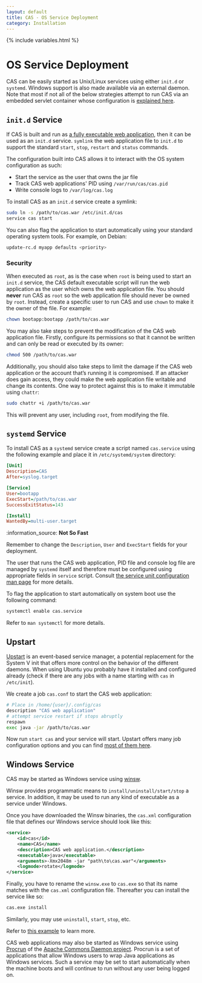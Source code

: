 ```yaml
---
layout: default
title: CAS - OS Service Deployment
category: Installation
---
```

{% include variables.html %}

# OS Service Deployment

CAS can be easily started as Unix/Linux services using either `init.d` or `systemd`. Windows support is also made available 
via an external daemon. Note that most if not all of the below strategies attempt to run CAS via an embedded
servlet container whose configuration is [explained here](Configuring-Servlet-Container.html#embedded).

## `init.d` Service

If CAS is built and run as [a fully executable web application](Configuring-Servlet-Container.html), 
then it can be used as an `init.d` service. `symlink` the web application file to `init.d` 
to support the standard `start`, `stop`, `restart` and `status` commands.

The configuration built into CAS allows it to interact with the OS system configuration as such:

- Start the service as the user that owns the jar file
- Track CAS web applications' PID using `/var/run/cas/cas.pid`
- Write console logs to `/var/log/cas.log`

To install CAS as an `init.d` service create a symlink:

```bash
sudo ln -s /path/to/cas.war /etc/init.d/cas
service cas start
```

You can also flag the application to start automatically using your standard operating system tools. For example, on Debian:

```bash
update-rc.d myapp defaults <priority>
```

### Security

When executed as `root`, as is the case when `root` is being used to start an `init.d` service, the CAS default 
executable script will run the web application as the user which owns the web application file. You should **never** 
run CAS as `root` so the web application file should never be owned by `root`. Instead, create a specific user to run 
CAS and use `chown` to make it the owner of the file. For example:

```bash
chown bootapp:bootapp /path/to/cas.war
```

You may also take steps to prevent the modification of the CAS web application file. Firstly, configure 
its permissions so that it cannot be written and can only be read or executed by its owner:

```bash
chmod 500 /path/to/cas.war
```

Additionally, you should also take steps to limit the damage if the CAS web application or 
the account that’s running it is compromised. If an attacker does gain access, they could make the web application 
file writable and change its contents. One way to protect against this is to make it immutable using `chattr`:

```bash
sudo chattr +i /path/to/cas.war
```

This will prevent any user, including `root`, from modifying the file.

## `systemd` Service

To install CAS as a `systemd` service create a script named `cas.service` using the following example and place it in `/etc/systemd/system` directory:

```ini
[Unit]
Description=CAS
After=syslog.target

[Service]
User=bootapp
ExecStart=/path/to/cas.war
SuccessExitStatus=143

[Install]
WantedBy=multi-user.target
```

<div class="alert alert-info">:information_source: <strong>Not So Fast</strong><p>Remember to change the <code>Description</code>, <code>User</code> and <code>ExecStart</code> fields for your deployment.</p></div>

The user that runs the CAS web application, PID file and console log file are managed by `systemd` itself and therefore must be configured using appropriate fields in `service` script. Consult [the service unit configuration man page](https://www.freedesktop.org/software/systemd/man/systemd.service.html) for more details.

To flag the application to start automatically on system boot use the following command:

```bash
systemctl enable cas.service
```

Refer to `man systemctl` for more details.

## Upstart

[Upstart](https://upstart.ubuntu.com/) is an event-based service manager, a potential replacement for the System V init that offers more control on the behavior of the 
different daemons. When using Ubuntu you probably have it installed and configured already (check if there are any jobs with a name starting with `cas` in `/etc/init`).

We create a job `cas.conf` to start the CAS web application:

```bash
# Place in /home/{user}/.config/cas
description "CAS web application"
# attempt service restart if stops abruptly
respawn
exec java -jar /path/to/cas.war
```

Now run `start cas` and your service will start. Upstart offers many job configuration options 
and you can find [most of them here](https://upstart.ubuntu.com/cookbook/).

## Windows Service

CAS may be started as Windows service using [winsw](https://github.com/kohsuke/winsw). 

Winsw provides programmatic means to `install/uninstall/start/stop` a service. In addition, it may be used to run any kind of executable as a service under Windows.

Once you have downloaded the Winsw binaries, the `cas.xml` configuration file that defines our Windows service should look like this:

```xml
<service>
    <id>cas</id>
    <name>CAS</name>
    <description>CAS web application.</description>
    <executable>java</executable>
    <arguments>-Xmx2048m -jar "path\to\cas.war"</arguments>
    <logmode>rotate</logmode>
</service>
```

Finally, you have to rename the `winsw.exe` to `cas.exe` so that its name matches with the `cas.xml` configuration file. Thereafter you can install the service like so:

```bash
cas.exe install
```

Similarly, you may use `uninstall`, `start`, `stop`, etc.

Refer to [this example](https://github.com/snicoll-scratches/spring-boot-daemon) to learn more.


CAS web applications may also be started as Windows service using [Procrun](http://commons.apache.org/proper/commons-daemon/procrun.html) 
of the [Apache Commons Daemon project](http://commons.apache.org/daemon/index.html). Procrun is a set of 
applications that allow Windows users to wrap Java applications as Windows services. Such a service may be set 
to start automatically when the machine boots and will continue to run without any user being logged on.
